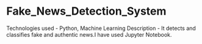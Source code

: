 # Fake_News_Detection_System
Technologies used - Python, Machine Learning 
Description -  It  detects and  classifies  fake and authentic news.I have used Jupyter Notebook.
